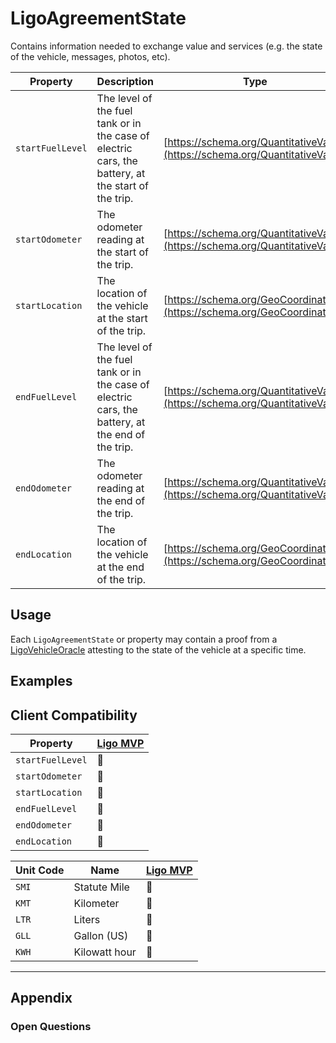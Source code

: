 # LigoAgreementState
Contains information needed to exchange value and services (e.g. the state of the vehicle, messages, photos, etc).

| Property         | Description                                                                                        | Type                                                                         |
| ---------------- | -------------------------------------------------------------------------------------------------- | ---------------------------------------------------------------------------- |
| `startFuelLevel` | The level of the fuel tank or in the case of electric cars, the battery, at the start of the trip. | [https://schema.org/QuantitativeValue](https://schema.org/QuantitativeValue) |
| `startOdometer`  | The odometer reading at the start of the trip.                                                     | [https://schema.org/QuantitativeValue](https://schema.org/QuantitativeValue) |
| `startLocation`  | The location of the vehicle at the start of the trip.                                              | [https://schema.org/GeoCoordinates](https://schema.org/GeoCoordinates)       |
| `endFuelLevel` | The level of the fuel tank or in the case of electric cars, the battery, at the end of the trip. | [https://schema.org/QuantitativeValue](https://schema.org/QuantitativeValue) |
| `endOdometer`  | The odometer reading at the end of the trip.                                                     | [https://schema.org/QuantitativeValue](https://schema.org/QuantitativeValue) |
| `endLocation`  | The location of the vehicle at the end of the trip.                                              | [https://schema.org/GeoCoordinates](https://schema.org/GeoCoordinates)       |

## Usage
Each `LigoAgreementState` or property may contain a proof from a [LigoVehicleOracle](../LigoVehicleOracle/) attesting to the state of the vehicle at a specific time.

## Examples

## Client Compatibility
| Property         | [Ligo MVP](../Clients/Ligo%20MVP) |
| ---------------- | --------------------------------- |
| `startFuelLevel` | 🚧                                |
| `startOdometer`  | 🚧                                |
| `startLocation`  | 🚧                                |
| `endFuelLevel`   | 🚧                                |
| `endOdometer`    | 🚧                                |
| `endLocation`    | 🚧                                |

| Unit Code | Name          | [Ligo MVP](../Clients/Ligo%20MVP) |
| --------- | ------------- | --------------------------------- |
| `SMI`     | Statute Mile  | 🚧                                |
| `KMT`     | Kilometer     | 🚧                                |
| `LTR`     | Liters        | 🚧                                |
| `GLL`     | Gallon (US)   | 🚧                                |
| `KWH`     | Kilowatt hour | 🚧                                |

---
## Appendix
### Open Questions